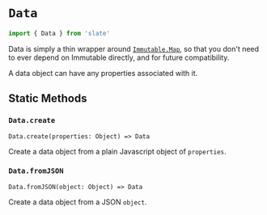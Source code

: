 
# `Data`

```js
import { Data } from 'slate'
```

Data is simply a thin wrapper around [`Immutable.Map`](https://facebook.github.io/immutable-js/docs/#/Map), so that you don't need to ever depend on Immutable directly, and for future compatibility.

A data object can have any properties associated with it.


## Static Methods

### `Data.create`
`Data.create(properties: Object) => Data`

Create a data object from a plain Javascript object of `properties`.

### `Data.fromJSON`
`Data.fromJSON(object: Object) => Data`

Create a data object from a JSON `object`.

